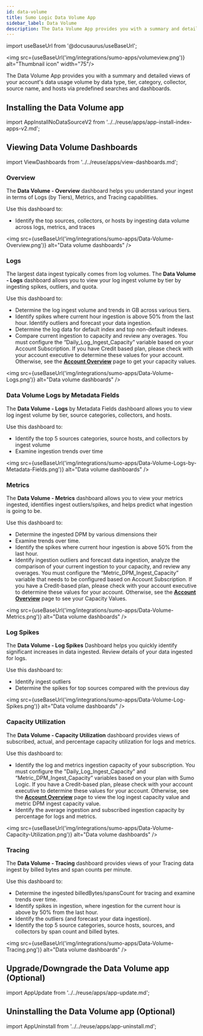 ```yaml
---
id: data-volume
title: Sumo Logic Data Volume App
sidebar_label: Data Volume
description: The Data Volume App provides you with a summary and detailed views of your account's data usage volume by data type, tier, category, collector, source name, and hosts via predefined searches and dashboards.
---
```


import useBaseUrl from '@docusaurus/useBaseUrl';

<img src={useBaseUrl('img/integrations/sumo-apps/volumeview.png')} alt="Thumbnail icon" width="75"/>

The Data Volume App provides you with a summary and detailed views of your account's data usage volume by data type, tier, category, collector, source name, and hosts via predefined searches and dashboards.

## Installing the Data Volume app

import AppInstallNoDataSourceV2 from '../../reuse/apps/app-install-index-apps-v2.md';

<AppInstallNoDataSourceV2/>

## Viewing Data Volume Dashboards

import ViewDashboards from '../../reuse/apps/view-dashboards.md';

<ViewDashboards/>

### Overview

The **Data Volume - Overview** dashboard helps you understand your ingest in terms of Logs (by Tiers), Metrics, and Tracing capabilities.

Use this dashboard to:
* Identify the top sources, collectors, or hosts by ingesting data volume across logs, metrics, and traces

<img src={useBaseUrl('img/integrations/sumo-apps/Data-Volume-Overview.png')} alt="Data volume dashboards" />


### Logs

The largest data ingest typically comes from log volumes. The **Data Volume - Logs** dashboard allows you to view your log ingest volume by tier by ingesting spikes, outliers, and quota.

Use this dashboard to:
* Determine the log ingest volume and trends in GB across various tiers.
* Identify spikes where current hour ingestion is above 50% from the last hour. Identify outliers and forecast your data ingestion.
* Determine the log data for default index and top non-default indexes.
* Compare current ingestion to capacity and review any overages. You must configure the “Daily_Log_Ingest_Capacity” variable based on your Account Subscription. If you have  Credit based plan, please check with your account executive to determine these values for your account. Otherwise, see the [**Account Overview**](/docs/manage/manage-subscription/sumo-logic-credits-accounts/#account-overview) page to get your capacity values.

<img src={useBaseUrl('img/integrations/sumo-apps/Data-Volume-Logs.png')} alt="Data volume dashboards" />


### Data Volume Logs by Metadata Fields

The **Data Volume - Logs** by Metadata Fields dashboard allows you to view log ingest volume by tier, source categories, collectors, and hosts.

Use this dashboard to:
* Identify the top 5 sources categories, source hosts, and collectors by ingest volume
* Examine ingestion trends over time

<img src={useBaseUrl('img/integrations/sumo-apps/Data-Volume-Logs-by-Metadata-Fields.png')} alt="Data volume dashboards" />


### Metrics

The **Data Volume - Metrics** dashboard allows you to view your metrics ingested, identifies ingest outliers/spikes, and helps predict what ingestion is going to be.

Use this dashboard to:
* Determine the ingested DPM by various dimensions their
* Examine trends over time.
* Identify the spikes where current hour ingestion is above 50% from the last hour.
* Identify ingestion outliers and forecast data ingestion, analyze the comparison of your current ingestion to your capacity, and review any overages. You must configure the “Metric_DPM_Ingest_Capacity”  variable that needs to be configured based on Account Subscription. If you have a Credit-based plan, please check with your account executive to determine these values for your account. Otherwise, see the [**Account Overview**](/docs/manage/manage-subscription/sumo-logic-credits-accounts/#account-overview) page to see your Capacity Values.

<img src={useBaseUrl('img/integrations/sumo-apps/Data-Volume-Metrics.png')} alt="Data volume dashboards" />

### Log Spikes

The **Data Volume - Log Spikes**  Dashboard helps you quickly identify significant increases in data ingested. Review details of your data ingested for logs.

Use this dashboard to:
* Identify ingest outliers
* Determine the spikes for top sources compared with the previous day

<img src={useBaseUrl('img/integrations/sumo-apps/Data-Volume-Log-Spikes.png')} alt="Data volume dashboards" />


### Capacity Utilization

The **Data Volume - Capacity Utilization** dashboard provides views of subscribed, actual, and percentage capacity utilization for logs and metrics.

Use this dashboard to:
* Identify the log and metrics ingestion capacity of your subscription. You must configure the "Daily_Log_Ingest_Capacity" and “Metric_DPM_Ingest_Capacity” variables based on your plan with Sumo Logic. If you have a Credit-based plan, please check with your account executive to determine these values for your account. Otherwise, see the [**Account Overview**](/docs/manage/manage-subscription/sumo-logic-credits-accounts/#account-overview) page to view the log ingest capacity value and metric DPM ingest capacity value.
* Identify the average ingestion and subscribed ingestion capacity by percentage for logs and metrics.

<img src={useBaseUrl('img/integrations/sumo-apps/Data-Volume-Capacity-Utilization.png')} alt="Data volume dashboards" />


### Tracing

The **Data Volume - Tracing** dashboard provides views of your Tracing data ingest by billed bytes and span counts per minute.

Use this dashboard to:
* Determine the ingested billedBytes/spansCount for tracing and examine trends over time.
* Identify spikes in ingestion, where ingestion for the current hour is above by 50% from the last hour.
* Identify the outliers (and forecast your data ingestion).
* Identify the top 5 source categories, source hosts, sources, and collectors by span count and billed bytes.

<img src={useBaseUrl('img/integrations/sumo-apps/Data-Volume-Tracing.png')} alt="Data volume dashboards" />

## Upgrade/Downgrade the Data Volume app (Optional)

import AppUpdate from '../../reuse/apps/app-update.md';

<AppUpdate/>

## Uninstalling the Data Volume app (Optional)

import AppUninstall from '../../reuse/apps/app-uninstall.md';

<AppUninstall/>
